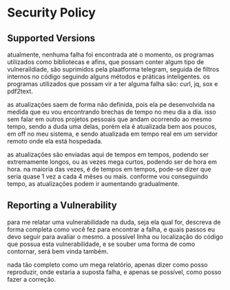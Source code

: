 # Security Policy

## Supported Versions
atualmente, nenhuma falha foi encontrada até o momento, os programas utilizados
como bibliotecas e afins, que possam conter algum tipo de vulneraildiade, são
suprimidos pela plaatforma telegram, seguida de filtros internos no código seguindo
alguns métodos e práticas inteligentes.
os programas utilizados que possam vir a ter alguma falha são: curl, jq, sox e pdf2text.

as atualizações saem de forma não definida, pois ela pe desenvolvida na medida que eu vou
encontrando brechas de tempo no meu dia a dia. isso sem falar em outros projetos pessoais
que andam ocorrendo ao mesmo tempo, sendo a duda uma delas, porém ela é atualizada bem aos
poucos, em off no meu sistema, e sendo atualizada em tempo real em um servidor remoto onde
ela está hospedada.

as atualizações são enviadas aqui de tempos em tempos, podendo ser extremamente longos, ou
as vezes mega curtos, podendo ser de hora em hora. na maioria das vezes, é de tempos em tempos,
pode-se dizer que seria quase 1 vez a cada 4 mêses ou mais. conforme vou conseguindo tempo, as
atualizações podem ir aumentando gradualmente.

## Reporting a Vulnerability

para me relatar uma vulnerabilidade na duda, seja ela qual for,
descreva de forma completa como você fez para encontrar a falha,
e quais passos eu devo seguir para avaliar o mesmo. a possível linha
ou localização do código que possua esta vulnerabilidade, e se souber
uma forma de como contornar, será bem vinda também.

nada tão completo como um mega relatório, apenas dizer como posso reproduzir,
onde estaria a suposta falha, e apenas se possível, como posso fazer a correção.
